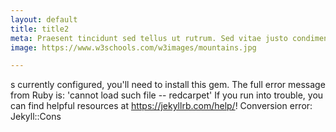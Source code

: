 ```yaml
---
layout: default
title: title2
meta: Praesent tincidunt sed tellus ut rutrum. Sed vitae justo condimentum, porta lectus vitae, ultricies congue gravida diam non fringilla.
image: https://www.w3schools.com/w3images/mountains.jpg

---
```


s currently configured, you'll need to install this gem. The full error message from Ruby is: 'cannot load such file -- redcarpet' If you run into trouble, you can find helpful resources at https://jekyllrb.com/help/! 
  Conversion error: Jekyll::Cons